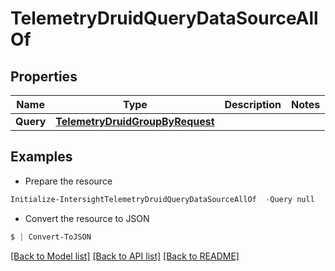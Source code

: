 # TelemetryDruidQueryDataSourceAllOf
## Properties

Name | Type | Description | Notes
------------ | ------------- | ------------- | -------------
**Query** | [**TelemetryDruidGroupByRequest**](TelemetryDruidGroupByRequest.md) |  | 

## Examples

- Prepare the resource
```powershell
Initialize-IntersightTelemetryDruidQueryDataSourceAllOf  -Query null
```

- Convert the resource to JSON
```powershell
$ | Convert-ToJSON
```

[[Back to Model list]](../README.md#documentation-for-models) [[Back to API list]](../README.md#documentation-for-api-endpoints) [[Back to README]](../README.md)

